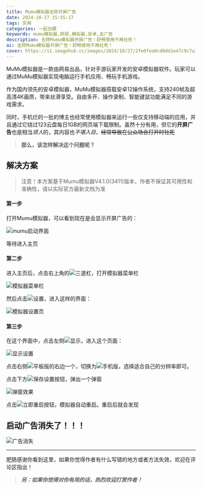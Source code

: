 ```yaml
---
title: Mumu模拟器去除开屏广告
date: 2024-10-27 15:55:17
tags: 实用
categories: 一起白嫖
keywords: mumu模拟器,网易,模拟器,安卓,去广告
description: 去除Mumu模拟器开屏广告！舒畅使用不再社死！
ai: 去除Mumu模拟器开屏广告！舒畅使用不再社死！
cover: https://s1.imagehub.cc/images/2024/10/27/2fe0fea0cd0dd1e47c9c7a115a5ce90e.webp
---
```


MuMu模拟器是一款由网易出品，针对手游玩家开发的安卓模拟器软件。玩家可以通过MuMu模拟器实现电脑运行手机应用、畅玩手机游戏。

作为国内领先的安卓模拟器，MuMu模拟器搭载安卓12操作系统，支持240帧及超高清4K画质，带来丝滑享受。自由多开、操作录制、智能键鼠功能满足不同的游戏需求。

同时，手机烂的一批的博主也经常使用模拟器来运行一些仅支持移动端的应用，并且通过它绕过123云盘每日1GB的网页端下载限制。虽然十分有用，但它的**开屏广告**也是相当*烦人*的，其内容也*不堪入目*，~~经常导致在公众场合打开时社死~~

>**那么，该怎样解决这个问题呢？**

## 解决方案

>注意！本方案基于Mumu模拟器V4.1.0(3411)版本，作者不保证其可用性和准确性，请以实际官方最新文档为准

#### 第一步

打开Mumu模拟器，可以看到现在是会显示开屏广告的：

![mumu启动界面](https://s1.imagehub.cc/images/2024/10/27/d6f93b2685169109a190fe94de0c7b36.webp "是私人广告！！！")

等待进入主页

#### 第二步

进入主页后，点击右上角的![三道杠](https://s1.imagehub.cc/images/2024/10/27/72a77a65a173df2a95093b80c7a910c8.webp "点一下")，打开模拟器菜单栏

![模拟器菜单栏](https://s1.imagehub.cc/images/2024/10/27/ecbe04d5e4064ae4e820ad76878360eb.png "效果图")

然后点击![设置](https://s1.imagehub.cc/images/2024/10/27/27b1eae72860885e748b443aca332ff0.png "点一下")，进入这样的界面：

![模拟器设置页](https://s1.imagehub.cc/images/2024/10/27/9e45098255aabbeaae84848f83b9593e.webp "效果图")

#### 第三步

在这个界面中，点击左侧![显示](https://s1.imagehub.cc/images/2024/10/27/e145219e523f14adcdec99187f3091e9.png "“显示”按钮")，进入这个页面：

![显示设置](https://s1.imagehub.cc/images/2024/10/27/66f97253ead9f46a310ddc9a8caa4d43.webp "“显示”设置页")

点击右侧![平板版](https://s1.imagehub.cc/images/2024/10/27/e609da2702d1e85835a1003221cc79bf.png)的右边一个，切换为![手机版](https://s1.imagehub.cc/images/2024/10/27/8eaa0f9c215cc19ebf2599d04d818e88.png)，选择适合自己的分辨率即可。

点击下方![保存设置](https://s1.imagehub.cc/images/2024/10/27/ab88809b51340ec64fb6cab1d402153b.png)按钮，弹出一个弹窗

![弹窗效果](https://s1.imagehub.cc/images/2024/10/27/bb7b2688bbc6d49040788bbcec3acc96.png)

点击![立即重启](https://s1.imagehub.cc/images/2024/10/27/b4cd362f0aa439d74f377a3c4cae7014.png "只需要点一下……")按钮，模拟器自动重启。重启后就会发现

## **启动广告消失了！！！**

![广告消失](https://s1.imagehub.cc/images/2024/10/27/ccc5c278904c02aa1f8b484975f13214.webp "成功辣！！！")

---

肥肠感谢你看到这里，如果你觉得作者有什么写错的地方或者方法失效，欢迎在评论区指出！

> ***另：如果你觉得对你有用的话，热烈欢迎打赏作者！***